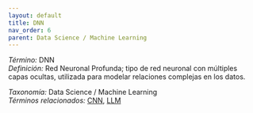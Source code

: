 ```yaml
---
layout: default
title: DNN
nav_order: 6
parent: Data Science / Machine Learning
---
```


*Término:* DNN  
*Definición:* Red Neuronal Profunda; tipo de red neuronal con múltiples capas ocultas, utilizada para modelar relaciones complejas en los datos.

*Taxonomía:* Data Science / Machine Learning  
*Términos relacionados:* [CNN](https://maleniski.github.io/diccionario-angl-tec-mx/docs/alfabeticamente/C/cnn/), [LLM](https://maleniski.github.io/diccionario-angl-tec-mx/docs/alfabeticamente/L/llm/)
